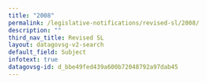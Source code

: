 ```yaml
---
title: "2008"
permalink: /legislative-notifications/revised-sl/2008/
description: ""
third_nav_title: Revised SL
layout: datagovsg-v2-search
default_field: Subject
infotext: true
datagovsg-id: d_bbe49fed439a600b72048792a97dab45
---
```


